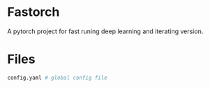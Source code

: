 # Fastorch
A pytorch project for fast runing deep learning and iterating version.
# Files
```python
config.yaml # global config file

```

